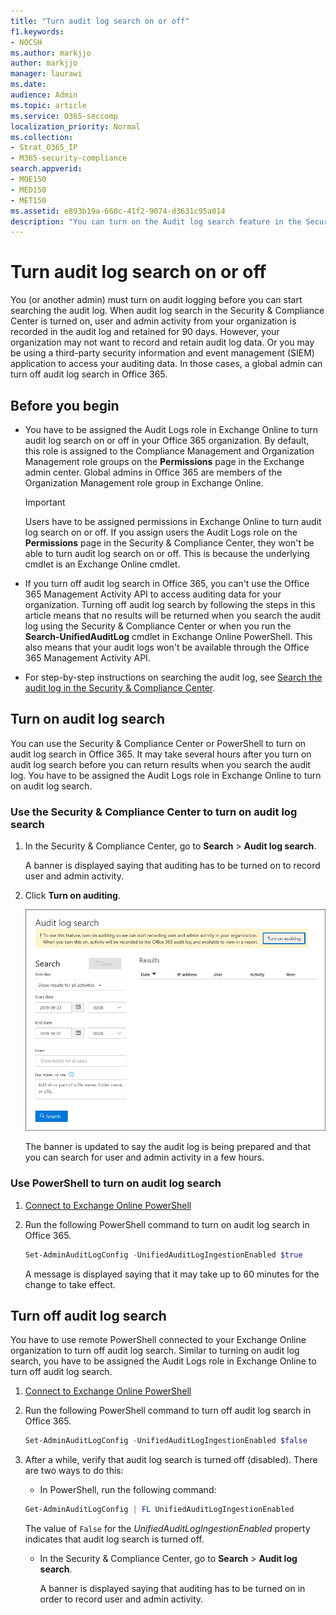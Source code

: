 ```yaml
---
title: "Turn audit log search on or off"
f1.keywords:
- NOCSH
ms.author: markjjo
author: markjjo
manager: laurawi
ms.date: 
audience: Admin
ms.topic: article
ms.service: O365-seccomp
localization_priority: Normal
ms.collection: 
- Strat_O365_IP
- M365-security-compliance
search.appverid:
- MOE150
- MED150
- MET150
ms.assetid: e893b19a-660c-41f2-9074-d3631c95a014
description: "You can turn on the Audit log search feature in the Security & Compliance Center. If you change you mind, you can turn if off at any time. When Audit log search is off, admins can't search the audit log for user and admin activity in your organization."
---
```


# Turn audit log search on or off

You (or another admin) must turn on audit logging before you can start searching the audit log. When audit log search in the Security & Compliance Center is turned on, user and admin activity from your organization is recorded in the audit log and retained for 90 days. However, your organization may not want to record and retain audit log data. Or you may be using a third-party security information and event management (SIEM) application to access your auditing data. In those cases, a global admin can turn off audit log search in Office 365.
  
## Before you begin

- You have to be assigned the Audit Logs role in Exchange Online to turn audit log search on or off in your Office 365 organization. By default, this role is assigned to the Compliance Management and Organization Management role groups on the **Permissions** page in the Exchange admin center. Global admins in Office 365 are members of the Organization Management role group in Exchange Online. 
    
    > [!IMPORTANT]
    > Users have to be assigned permissions in Exchange Online to turn audit log search on or off. If you assign users the Audit Logs role on the **Permissions** page in the Security & Compliance Center, they won't be able to turn audit log search on or off. This is because the underlying cmdlet is an Exchange Online cmdlet. 
  
- If you turn off audit log search in Office 365, you can't use the Office 365 Management Activity API to access auditing data for your organization. Turning off audit log search by following the steps in this article means that no results will be returned when you search the audit log using the Security & Compliance Center or when you run the **Search-UnifiedAuditLog** cmdlet in Exchange Online PowerShell. This also means that your audit logs won't be available through the Office 365 Management Activity API.  
    
- For step-by-step instructions on searching the audit log, see [Search the audit log in the Security & Compliance Center](search-the-audit-log-in-security-and-compliance.md).
    
## Turn on audit log search

You can use the Security & Compliance Center or PowerShell to turn on audit log search in Office 365. It may take several hours after you turn on audit log search before you can return results when you search the audit log. You have to be assigned the Audit Logs role in Exchange Online to turn on audit log search.
  
### Use the Security & Compliance Center to turn on audit log search

1. In the Security & Compliance Center, go to **Search** \> **Audit log search**.
    
   A banner is displayed saying that auditing has to be turned on to record user and admin activity.

2. Click **Turn on auditing**.
    
    ![Click Turn on auditing](../media/39a9d35f-88d0-4bbe-a962-0be2f838e2bf.png)
  
    The banner is updated to say the audit log is being prepared and that you can search for user and admin activity in a few hours.
    
### Use PowerShell to turn on audit log search

1. [Connect to Exchange Online PowerShell](https://go.microsoft.com/fwlink/p/?LinkID=396554)
    
2. Run the following PowerShell command to turn on audit log search in Office 365.
    
    ```powershell
    Set-AdminAuditLogConfig -UnifiedAuditLogIngestionEnabled $true
    ```

    A message is displayed saying that it may take up to 60 minutes for the change to take effect.
  
## Turn off audit log search

You have to use remote PowerShell connected to your Exchange Online organization to turn off audit log search. Similar to turning on audit log search, you have to be assigned the Audit Logs role in Exchange Online to turn off audit log search.
  
1. [Connect to Exchange Online PowerShell](https://go.microsoft.com/fwlink/p/?LinkID=396554)
    
2. Run the following PowerShell command to turn off audit log search in Office 365.
    
    ```powershell
    Set-AdminAuditLogConfig -UnifiedAuditLogIngestionEnabled $false
    ```

3. After a while, verify that audit log search is turned off (disabled). There are two ways to do this:
    
    - In PowerShell, run the following command:

    ```powershell
    Get-AdminAuditLogConfig | FL UnifiedAuditLogIngestionEnabled
    ```

      The value of  `False` for the  _UnifiedAuditLogIngestionEnabled_ property indicates that audit log search is turned off. 
    
    - In the Security & Compliance Center, go to **Search** \> **Audit log search**.
    
      A banner is displayed saying that auditing has to be turned on in order to record user and admin activity.
